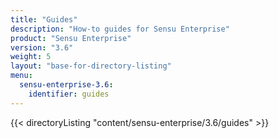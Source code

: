 ```yaml
---
title: "Guides"
description: "How-to guides for Sensu Enterprise"
product: "Sensu Enterprise"
version: "3.6"
weight: 5
layout: "base-for-directory-listing"
menu:
  sensu-enterprise-3.6:
    identifier: guides
---
```


{{< directoryListing "content/sensu-enterprise/3.6/guides" >}}
